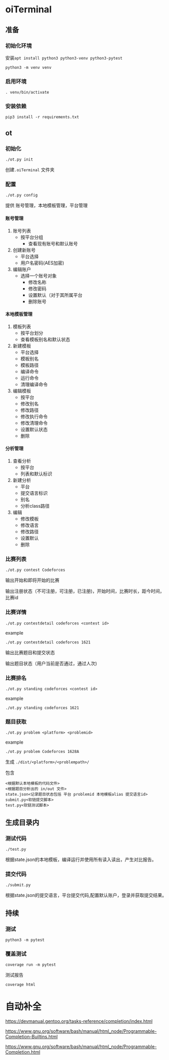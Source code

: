 # oiTerminal

## 准备

### 初始化环境

安装`apt install python3 python3-venv python3-pytest`

`python3 -m venv venv`

### 启用环境

`. venv/bin/activate`

### 安装依赖

`pip3 install -r requirements.txt`

## ot

### 初始化

`./ot.py init`

创建`.oiTerminal` 文件夹

### 配置

`./ot.py config`

提供 账号管理，本地模板管理，平台管理

#### 账号管理

1. 账号列表
   - 按平台分组
     - 查看现有账号和默认账号
2. 创建新账号
   - 平台选择
   - 用户名密码(AES加密)
3. 编辑账户
   - 选择一个账号对象
     - 修改名称
     - 修改密码
     - 设置默认（对于其所属平台
     - 删除账号

#### 本地模板管理

1. 模板列表
   - 按平台划分
   - 查看模板别名和默认状态
2. 新建模板
   - 平台选择
   - 模板别名
   - 模板路径
   - 编译命令
   - 运行命令
   - 清理编译命令
3. 编辑模板
   - 按平台
   - 修改别名
   - 修改路径
   - 修改执行命令
   - 修改清理命令
   - 设置默认状态
   - 删除

#### 分析管理

1. 查看分析
   - 按平台
   - 列表和默认标识
2. 新建分析
   - 平台
   - 提交语言标识
   - 别名
   - 分析class路径
3. 编辑
   - 修改模板
   - 修改语言
   - 修改路径
   - 设置默认
   - 删除

### 比赛列表

`./ot.py contest Codeforces`

输出开始和即将开始的比赛

输出注册状态（不可注册，可注册，已注册)，开始时间，比赛时长，距今时间，比赛id

### 比赛详情

`./ot.py contestdetail codeforces <contest id>`

example

`./ot.py contestdetail codeforces 1621`

输出比赛题目和提交状态

输出题目状态（用户当前是否通过，通过人次)

### 比赛排名

`./ot.py standing codeforces <contest id>`

example

`./ot.py standing codeforces 1621`

### 题目获取

`./ot.py problem <platform> <problemid>`

example

`./ot.py problem Codeforces 1628A`

生成 `./dist/<platform>/<problempath>/`

包含

```text
<根据默认本地模板的代码文件>
<根据题目分析出的 in/out 文件>
state.json<记录题目状态包括 平台 problemid 本地模板alias 提交语言id>
submit.py<软链提交脚本>
test.py<软链测试脚本>
```

## 生成目录内

### 测试代码

`./test.py`

根据state.json的本地模板，编译运行并使用所有读入读出，产生对比报告。

### 提交代码

`./submit.py`

根据state.json的提交语言，平台提交代码,配置默认账户，登录并获取提交结果。

## 持续

### 测试

`python3 -m pytest`

### 覆盖测试

`coverage run -m pytest`

测试报告

`coverage html`

# 自动补全

https://devmanual.gentoo.org/tasks-reference/completion/index.html

https://www.gnu.org/software/bash/manual/html_node/Programmable-Completion-Builtins.html

https://www.gnu.org/software/bash/manual/html_node/Programmable-Completion.html
